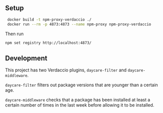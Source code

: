 ## Setup

```bash
 docker build -t npm-proxy-verdaccio ./
 docker run --rm -p 4873:4873 --name npm-proxy npm-proxy-verdaccio
```

Then run

```bash
npm set registry http://localhost:4873/
```

## Development

This project has two Verdaccio plugins, `daycare-filter` and `daycare-middleware`.

`daycare-filter` filters out package versions that are younger than a certain age.

`daycare-middleware` checks that a package has been installed at least a certain number of times in the last week before allowing it to be installed.
